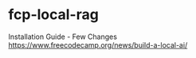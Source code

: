 # fcp-local-rag


Installation Guide - Few Changes
https://www.freecodecamp.org/news/build-a-local-ai/
